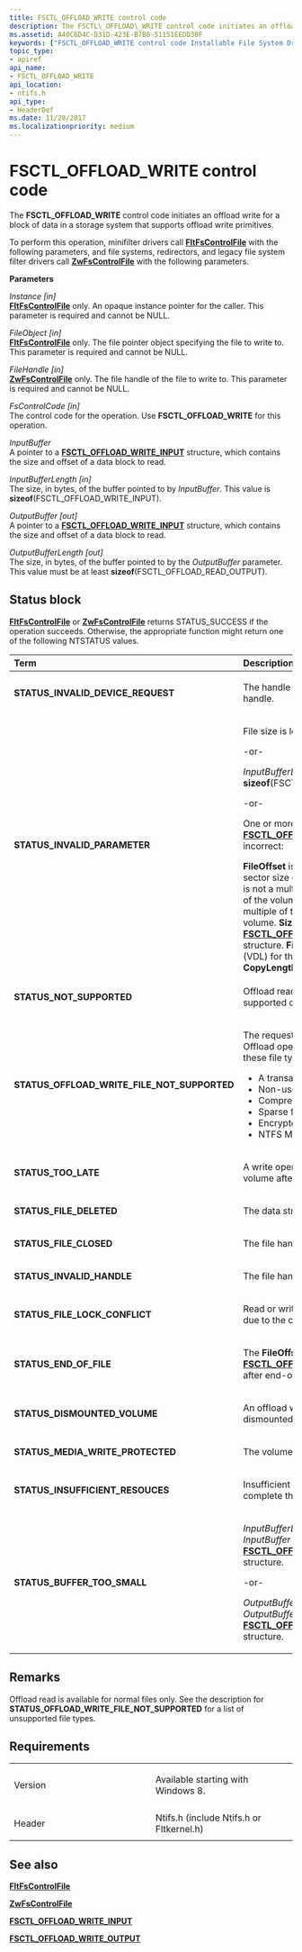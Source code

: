 ```yaml
---
title: FSCTL_OFFLOAD_WRITE control code
description: The FSCTL\_OFFLOAD\_WRITE control code initiates an offload write for a block of data in a storage system that supports offload write primitives.
ms.assetid: A40C6D4C-D31D-423E-B7B0-51151EEDD30F
keywords: ["FSCTL_OFFLOAD_WRITE control code Installable File System Drivers"]
topic_type:
- apiref
api_name:
- FSCTL_OFFLOAD_WRITE
api_location:
- ntifs.h
api_type:
- HeaderDef
ms.date: 11/28/2017
ms.localizationpriority: medium
---
```


# FSCTL\_OFFLOAD\_WRITE control code


The **FSCTL\_OFFLOAD\_WRITE** control code initiates an offload write for a block of data in a storage system that supports offload write primitives.

To perform this operation, minifilter drivers call [**FltFsControlFile**](https://docs.microsoft.com/windows-hardware/drivers/ddi/fltkernel/nf-fltkernel-fltfscontrolfile) with the following parameters, and file systems, redirectors, and legacy file system filter drivers call [**ZwFsControlFile**](https://msdn.microsoft.com/library/windows/hardware/ff566462) with the following parameters.

**Parameters**

<a href="" id="instance--in-"></a>*Instance \[in\]*  
[**FltFsControlFile**](https://docs.microsoft.com/windows-hardware/drivers/ddi/fltkernel/nf-fltkernel-fltfscontrolfile) only. An opaque instance pointer for the caller. This parameter is required and cannot be NULL.

<a href="" id="fileobject--in-"></a>*FileObject \[in\]*  
[**FltFsControlFile**](https://docs.microsoft.com/windows-hardware/drivers/ddi/fltkernel/nf-fltkernel-fltfscontrolfile) only. The file pointer object specifying the file to write to. This parameter is required and cannot be NULL.

<a href="" id="filehandle--in-"></a>*FileHandle \[in\]*  
[**ZwFsControlFile**](https://msdn.microsoft.com/library/windows/hardware/ff566462) only. The file handle of the file to write to. This parameter is required and cannot be NULL.

<a href="" id="fscontrolcode--in-"></a>*FsControlCode \[in\]*  
The control code for the operation. Use **FSCTL\_OFFLOAD\_WRITE** for this operation.

<a href="" id="inputbuffer"></a>*InputBuffer*  
A pointer to a [**FSCTL\_OFFLOAD\_WRITE\_INPUT**](https://docs.microsoft.com/windows-hardware/drivers/ddi/ntifs/ns-ntifs-_fsctl_offload_write_input) structure, which contains the size and offset of a data block to read.

<a href="" id="inputbufferlength--in-"></a>*InputBufferLength \[in\]*  
The size, in bytes, of the buffer pointed to by *InputBuffer*. This value is **sizeof**(FSCTL\_OFFLOAD\_WRITE\_INPUT).

<a href="" id="outputbuffer--out-"></a>*OutputBuffer \[out\]*  
A pointer to a [**FSCTL\_OFFLOAD\_WRITE\_INPUT**](https://docs.microsoft.com/windows-hardware/drivers/ddi/ntifs/ns-ntifs-_fsctl_offload_write_input) structure, which contains the size and offset of a data block to read.

<a href="" id="outputbufferlength--out-"></a>*OutputBufferLength \[out\]*  
The size, in bytes, of the buffer pointed to by the *OutputBuffer* parameter. This value must be at least **sizeof**(FSCTL\_OFFLOAD\_READ\_OUTPUT).

Status block
------------

[**FltFsControlFile**](https://docs.microsoft.com/windows-hardware/drivers/ddi/fltkernel/nf-fltkernel-fltfscontrolfile) or [**ZwFsControlFile**](https://msdn.microsoft.com/library/windows/hardware/ff566462) returns STATUS\_SUCCESS if the operation succeeds. Otherwise, the appropriate function might return one of the following NTSTATUS values.

<table>
<colgroup>
<col width="50%" />
<col width="50%" />
</colgroup>
<thead>
<tr class="header">
<th align="left">Term</th>
<th align="left">Description</th>
</tr>
</thead>
<tbody>
<tr class="odd">
<td align="left"><p><strong>STATUS_INVALID_DEVICE_REQUEST</strong></p></td>
<td align="left"><p>The handle specified is not a valid file handle.</p></td>
</tr>
<tr class="even">
<td align="left"><p> <strong>STATUS_INVALID_PARAMETER</strong></p></td>
<td align="left"><p>File size is less than PAGE_SIZE.</p>
<p>-or-</p>
<p><em>InputBufferLength</em> &lt; <strong>sizeof</strong>(FSCTL_OFFLOAD_WRITE_INPUT).</p>
<p>-or-</p>
<p>One or more of these members of <a href="https://docs.microsoft.com/windows-hardware/drivers/ddi/ntifs/ns-ntifs-_fsctl_offload_write_input" data-raw-source="[&lt;strong&gt;FSCTL_OFFLOAD_WRITE_INPUT&lt;/strong&gt;](https://docs.microsoft.com/windows-hardware/drivers/ddi/ntifs/ns-ntifs-_fsctl_offload_write_input)"><strong>FSCTL_OFFLOAD_WRITE_INPUT</strong></a> are incorrect:</p>
<strong>FileOffset</strong> is not a multiple of the logical sector size of the volume.
<strong>CopyLength</strong> is not a multiple of the logical sector size of the volume.
<strong>TransferOffset</strong> is not a multiple of the logical sector size of the volume.
<strong>Size</strong> is not the size of the <a href="https://docs.microsoft.com/windows-hardware/drivers/ddi/ntifs/ns-ntifs-_fsctl_offload_write_input" data-raw-source="[&lt;strong&gt;FSCTL_OFFLOAD_WRITE_INPUT&lt;/strong&gt;](https://docs.microsoft.com/windows-hardware/drivers/ddi/ntifs/ns-ntifs-_fsctl_offload_write_input)"><strong>FSCTL_OFFLOAD_WRITE_INPUT</strong></a> structure.
<strong>FileOffset</strong> &gt; Valid Data Length (VDL) for the file.
<strong>FileOffset</strong> + <strong>CopyLength</strong> &gt; <strong>MAXULONGLONG</strong>.</td>
</tr>
<tr class="odd">
<td align="left"><p><strong>STATUS_NOT_SUPPORTED</strong></p></td>
<td align="left"><p>Offload read operations are not supported on this volume.</p></td>
</tr>
<tr class="even">
<td align="left"><p><strong>STATUS_OFFLOAD_WRITE_FILE_NOT_SUPPORTED</strong></p></td>
<td align="left"><p>The requested file type is not supported. Offload operations are not supported on these file types:</p>
<ul>
<li>A transacted file (TxF)</li>
<li>Non-user files</li>
<li>Compressed files</li>
<li>Sparse files</li>
<li>Encrypted files</li>
<li>NTFS Metatdata files</li>
</ul></td>
</tr>
<tr class="odd">
<td align="left"><p><strong>STATUS_TOO_LATE</strong></p></td>
<td align="left"><p>A write operation was attempted to a volume after it was dismounted.</p></td>
</tr>
<tr class="even">
<td align="left"><p><strong>STATUS_FILE_DELETED</strong></p></td>
<td align="left"><p>The data stream for this file is invalid.</p></td>
</tr>
<tr class="odd">
<td align="left"><p><strong>STATUS_FILE_CLOSED</strong></p></td>
<td align="left"><p>The file handle is closed.</p></td>
</tr>
<tr class="even">
<td align="left"><p><strong>STATUS_INVALID_HANDLE</strong></p></td>
<td align="left"><p>The file handle specified is invalid.</p></td>
</tr>
<tr class="odd">
<td align="left"><p><strong>STATUS_FILE_LOCK_CONFLICT</strong></p></td>
<td align="left"><p>Read or write access cannot be granted due to the current file locking state.</p></td>
</tr>
<tr class="even">
<td align="left"><p><strong>STATUS_END_OF_FILE</strong></p></td>
<td align="left"><p>The <strong>FileOffset</strong> member of <a href="https://docs.microsoft.com/windows-hardware/drivers/ddi/ntifs/ns-ntifs-_fsctl_offload_write_input" data-raw-source="[&lt;strong&gt;FSCTL_OFFLOAD_WRITE_INPUT&lt;/strong&gt;](https://docs.microsoft.com/windows-hardware/drivers/ddi/ntifs/ns-ntifs-_fsctl_offload_write_input)"><strong>FSCTL_OFFLOAD_WRITE_INPUT</strong></a> begins after end-of-file (EOF).</p></td>
</tr>
<tr class="odd">
<td align="left"><p><strong>STATUS_DISMOUNTED_VOLUME</strong></p></td>
<td align="left"><p>An offload write cannot occur on a dismounted volume.</p></td>
</tr>
<tr class="even">
<td align="left"><p><strong>STATUS_MEDIA_WRITE_PROTECTED</strong></p></td>
<td align="left"><p>The volume is read only.</p></td>
</tr>
<tr class="odd">
<td align="left"><p><strong>STATUS_INSUFFICIENT_RESOUCES</strong></p></td>
<td align="left"><p>Insufficient resources are available to complete the request.</p></td>
</tr>
<tr class="even">
<td align="left"><p><strong>STATUS_BUFFER_TOO_SMALL</strong></p></td>
<td align="left"><p><em>InputBufferLength</em> is too small for <em>InputBuffer</em> to contain an <a href="https://docs.microsoft.com/windows-hardware/drivers/ddi/ntifs/ns-ntifs-_fsctl_offload_write_input" data-raw-source="[&lt;strong&gt;FSCTL_OFFLOAD_WRITE_INPUT&lt;/strong&gt;](https://docs.microsoft.com/windows-hardware/drivers/ddi/ntifs/ns-ntifs-_fsctl_offload_write_input)"><strong>FSCTL_OFFLOAD_WRITE_INPUT</strong></a> structure.</p>
<p>-or-</p>
<p><em>OutputBufferLength</em> is too small for <em>OutputBuffer</em> to receive an <a href="https://docs.microsoft.com/windows-hardware/drivers/ddi/ntifs/ns-ntifs-_fsctl_offload_write_output" data-raw-source="[&lt;strong&gt;FSCTL_OFFLOAD_WRITE_OUTPUT&lt;/strong&gt;](https://docs.microsoft.com/windows-hardware/drivers/ddi/ntifs/ns-ntifs-_fsctl_offload_write_output)"><strong>FSCTL_OFFLOAD_WRITE_OUTPUT</strong></a> structure.</p></td>
</tr>
</tbody>
</table>

 

Remarks
-------

Offload read is available for normal files only. See the description for **STATUS\_OFFLOAD\_WRITE\_FILE\_NOT\_SUPPORTED** for a list of unsupported file types.

Requirements
------------

<table>
<colgroup>
<col width="50%" />
<col width="50%" />
</colgroup>
<tbody>
<tr class="odd">
<td align="left"><p>Version</p></td>
<td align="left"><p>Available starting with Windows 8.</p></td>
</tr>
<tr class="even">
<td align="left"><p>Header</p></td>
<td align="left">Ntifs.h (include Ntifs.h or Fltkernel.h)</td>
</tr>
</tbody>
</table>

## See also


[**FltFsControlFile**](https://docs.microsoft.com/windows-hardware/drivers/ddi/fltkernel/nf-fltkernel-fltfscontrolfile)

[**ZwFsControlFile**](https://msdn.microsoft.com/library/windows/hardware/ff566462)

[**FSCTL\_OFFLOAD\_WRITE\_INPUT**](https://docs.microsoft.com/windows-hardware/drivers/ddi/ntifs/ns-ntifs-_fsctl_offload_write_input)

[**FSCTL\_OFFLOAD\_WRITE\_OUTPUT**](https://docs.microsoft.com/windows-hardware/drivers/ddi/ntifs/ns-ntifs-_fsctl_offload_write_output)

 

 






